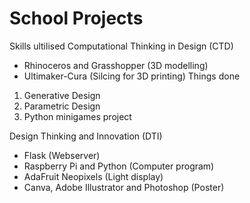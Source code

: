 # School Projects

Skills ultilised
Computational Thinking in Design (CTD)
- Rhinoceros and Grasshopper (3D modelling)
- Ultimaker-Cura (Silcing for 3D printing)
Things done 
1. Generative Design 
2. Parametric Design
3. Python minigames project

Design Thinking and Innovation (DTI)
- Flask (Webserver)
- Raspberry Pi and Python (Computer program)
- AdaFruit Neopixels (Light display)
- Canva, Adobe Illustrator and Photoshop (Poster)

